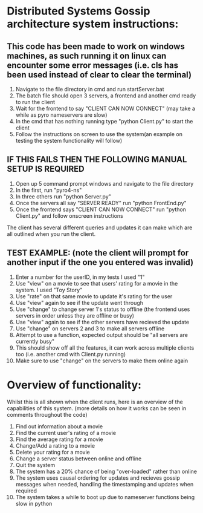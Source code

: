 # Distributed Systems Gossip architecture system instructions:

## This code has been made to work on windows machines, as such running it on linux can encounter some error messages (i.e. cls has been used instead of clear to clear the terminal)

1. Navigate to the file directory in cmd and run startServer.bat
2. The batch file should open 3 servers, a frontend and another cmd ready to run the client
3. Wait for the frontend to say "CLIENT CAN NOW CONNECT" (may take a while as pyro nameservers are slow)
4. In the cmd that has nothing running type "python Client.py" to start the client
5. Follow the instructions on screen to use the system(an example on testing the system functionality will follow)

## **IF THIS FAILS THEN THE FOLLOWING MANUAL SETUP IS REQUIRED**
1. Open up 5 command prompt windows and navigate to the file directory
2. In the first, run "pyro4-ns"
3. In three others run "python Server.py"
4. Once the servers all say "SERVER READY" run "python FrontEnd.py" 
5. Once the frontend says "CLIENT CAN NOW CONNECT" run "python Client.py" and follow onscreen instructions

The client has several different queries and updates it can make which are all outlined when you run the client. 

## TEST EXAMPLE: (note the client will prompt for another input if the one you entered was invalid)
1. Enter a number for the userID, in my tests I used "1"
2. Use "view" on a movie to see that users' rating for a movie in the system. I used "Toy Story"
3. Use "rate" on that same movie to update it's rating for the user
4. Use "view" again to see if the update went through
5. Use "change" to change server 1's status to offline (the frontend uses servers in order unless they are offline or busy)
6. Use "view" again to see if the other servers have recieved the update
7. Use "change" on servers 2 and 3 to make all servers offline
8. Attempt to use a function, expected output should be "all servers are currently busy"
9. This should show off all the features, it can work across multiple clients too (i.e. another cmd with Client.py running)
10. Make sure to use "change" on the servers to make them online again

# Overview of functionality:
Whilst this is all shown when the client runs, here is an overview of the capabilities of this system. (more details on how it works can be seen in comments throughout the code)

1. Find out information about a movie
2. Find the current user's rating of a movie
3. Find the average rating for a movie
4. Change/Add a rating to a movie
5. Delete your rating for a movie
6. Change a server status between online and offline
7. Quit the system
8. The system has a 20% chance of being "over-loaded" rather than online
9. The system uses causal ordering for updates and recieves gossip messages when needed, handling the timestamping and updates when required
10. The system takes a while to boot up due to nameserver functions being slow in python
